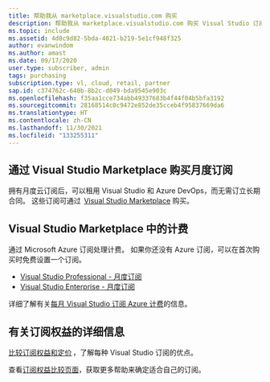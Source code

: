 ```yaml
---
title: 帮助我从 marketplace.visualstudio.com 购买
description: 帮助我从 marketplace.visualstudio.com 购买 Visual Studio 订阅
ms.topic: include
ms.assetid: 4d0c9d82-5bda-4021-b219-5e1cf948f325
author: evanwindom
ms.author: amast
ms.date: 09/17/2020
user.type: subscriber, admin
tags: purchasing
subscription.type: vl, cloud, retail, partner
sap.id: c374762c-640b-8b2c-d049-bda9545e903c
ms.openlocfilehash: f35aa1cce734abb49337683b4f44f04b5bfa3192
ms.sourcegitcommit: 28168514c0c9472e852de35cceb4f95837669da6
ms.translationtype: HT
ms.contentlocale: zh-CN
ms.lasthandoff: 11/30/2021
ms.locfileid: "133255311"
---
```

## <a name="purchase-monthly-subscriptions-through-visual-studio-marketplace"></a>通过 Visual Studio Marketplace 购买月度订阅 

拥有月度云订阅后，可以租用 Visual Studio 和 Azure DevOps，而无需订立长期合同。 这些订阅可通过  [Visual Studio Marketplace](https://marketplace.visualstudio.com/subscriptions) 购买。  

## <a name="billing-in-the-visual-studio-marketplace"></a>Visual Studio Marketplace 中的计费 

通过 Microsoft Azure 订阅处理计费。 如果你还没有 Azure 订阅，可以在首次购买时免费设置一个订阅。  

* [Visual Studio Professional - 月度订阅](https://marketplace.visualstudio.com/items?itemName=ms.vs-professional-monthly) 
* [Visual Studio Enterprise - 月度订阅](https://marketplace.visualstudio.com/items?itemName=ms.vs-enterprise-monthly) 

详细了解有关[每月 Visual Studio 订阅 Azure 计费](https://docs.microsoft.com/visualstudio/subscriptions/vscloud-billing-faq)的信息。 

## <a name="more-information-about-subscription-benefits"></a>有关订阅权益的详细信息

[比较订阅权益和定价](https://visualstudio.microsoft.com/vs/pricing/) ，了解每种 Visual Studio 订阅的优点。 

查看[订阅权益比较页面](https://visualstudio.microsoft.com/vs/benefits/)，获取更多帮助来确定适合自己的订阅。